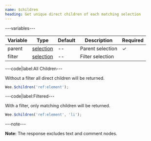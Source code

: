 ```yaml
---
name: $children
heading: Get unique direct children of each matching selection
---
```


---variables---

| Variable | Type | Default | Description | Required |
| -- | -- | -- | -- | -- |
| parent | [selection](/script#selection) | -- | Parent selection | ✓ |
| filter | [selection](/script#selection) | -- | Filter selection ||

---code|label:All Children---

Without a filter all direct children will be returned.

```javascript
Wee.$children('ref:element');
```

---code|label:Filtered---

With a filter, only matching children will be returned.

```javascript
Wee.$children('ref:element', 'li');
```

---note---

**Note:** The response excludes text and comment nodes.